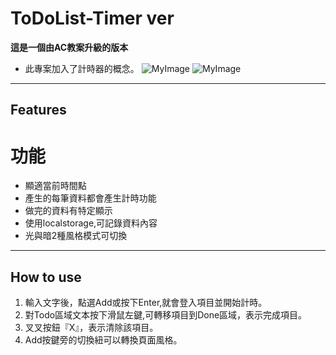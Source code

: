 # ToDoList-Timer ver
**這是一個由AC教案升級的版本**
- 此專案加入了計時器的概念。
![MyImage](https://duchi321.github.io/ToDoList-Timer-ver/images/lightTodolist.png)
![MyImage](https://duchi321.github.io/ToDoList-Timer-ver/images/darkTodolist.png)
---
## Features
# 功能
* 顯適當前時間點
* 產生的每筆資料都會產生計時功能
* 做完的資料有特定顯示
* 使用localstorage,可記錄資料內容
* 光與暗2種風格模式可切換
---
## How to use
1. 輸入文字後，點選Add或按下Enter,就會登入項目並開始計時。
2. 對Todo區域文本按下滑鼠左鍵,可轉移項目到Done區域，表示完成項目。
3. 叉叉按鈕『X』，表示清除該項目。
4. Add按鍵旁的切換紐可以轉換頁面風格。
